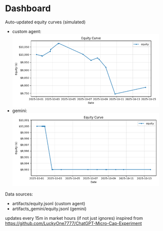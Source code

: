 # Dashboard

Auto-updated equity curves (simulated)

- custom agent: ![Equity Curve](artifacts/equity.png?v=047eaa7)
- gemini: ![Equity Curve (Gemini)](artifacts_gemini/equity.png?v=047eaa7)

Data sources:
- artifacts/equity.jsonl (custom agent)
- artifacts_gemini/equity.jsonl (gemini)

updates every 15m in market hours (if not just ignores)
inspired from https://github.com/LuckyOne7777/ChatGPT-Micro-Cap-Experiment